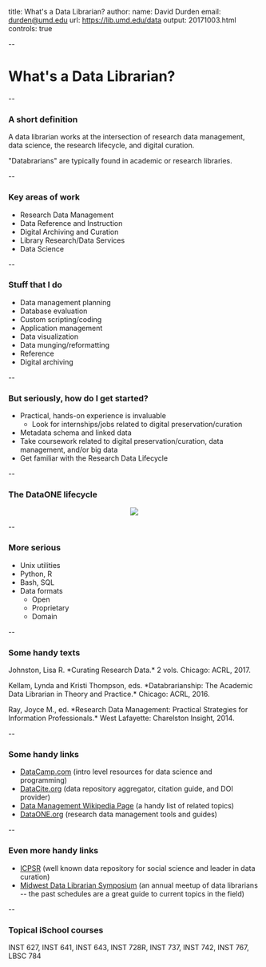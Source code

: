 title: What's a Data Librarian?
author: 
  name: David Durden
  email: durden@umd.edu 
  url: https://lib.umd.edu/data
output: 20171003.html
controls: true

--

# What's a Data Librarian?

--

### A short definition

A data librarian works at the intersection of research data management, data science, the research lifecycle, and digital curation.

"Databrarians" are typically found in academic or research libraries.

--

### Key areas of work

* Research Data Management
* Data Reference and Instruction
* Digital Archiving and Curation
* Library Research/Data Services
* Data Science

--

### Stuff that I do

* Data management planning
* Database evaluation
* Custom scripting/coding
* Application management
* Data visualization
* Data munging/reformatting
* Reference
* Digital archiving

--

### But seriously, how do I get started?

* Practical, hands-on experience is invaluable
   * Look for internships/jobs related to digital preservation/curation
* Metadata schema and linked data
* Take coursework related to digital preservation/curation, data management, and/or big data
* Get familiar with the Research Data Lifecycle

--

### The DataONE lifecycle

<p align="center">
	<img src="https://drdn.github.io/d/assets/fig1-1.png">
</p>

--

### More serious

* Unix utilities
* Python, R
* Bash, SQL
* Data formats
   * Open
   * Proprietary
   * Domain

--

### Some handy texts

<p>Johnston, Lisa R. *Curating Research Data.* 2 vols. Chicago: ACRL, 2017.</p>

<p>Kellam, Lynda and Kristi Thompson, eds. *Databrarianship: The Academic Data Librarian in Theory and Practice.* Chicago: ACRL, 2016.</p>

<p>Ray, Joyce M., ed. *Research Data Management: Practical Strategies for Information Professionals.* West Lafayette: Charelston Insight, 2014.</p>

--

### Some handy links

* [DataCamp.com](https://datacamp.com) (intro level resources for data science and programming)
* [DataCite.org](https://www.datacite.org) (data repository aggregator, citation guide, and DOI provider)
* [Data Management Wikipedia Page](https://en.wikipedia.org/wiki/Data_management) (a handy list of related topics)
* [DataONE.org](https://www.dataone.org) (research data management tools and guides)

--

### Even more handy links

* [ICPSR](https://www.icpsr.umich.edu/icpsrweb) (well known data repository for social science and leader in data curation)
* [Midwest Data Librarian Symposium](https://mwdatalibrariansymposium.wordpress.com) (an annual meetup of data librarians -- the past schedules are a great guide to current topics in the field)

--

### Topical iSchool courses

INST 627, INST 641, INST 643, INST 728R, INST 737, INST 742, INST 767, LBSC 784




